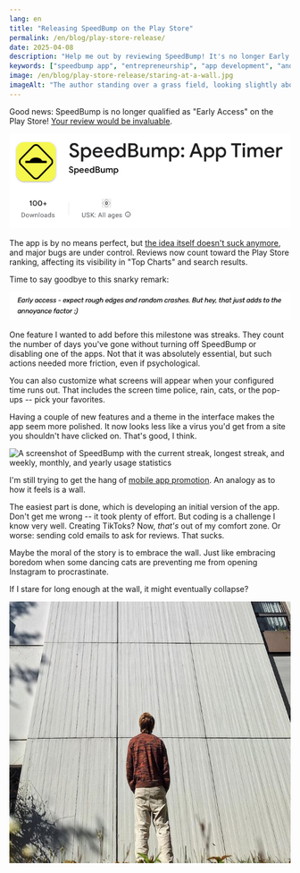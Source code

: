 ```yaml
---
lang: en
title: "Releasing SpeedBump on the Play Store"
permalink: /en/blog/play-store-release/
date: 2025-04-08
description: "Help me out by reviewing SpeedBump! It's no longer Early Release, with new streaks and more customization."
keywords: ["speedbump app", "entrepreneurship", "app development", "android development", "startup journey"]
image: /en/blog/play-store-release/staring-at-a-wall.jpg
imageAlt: "The author standing over a grass field, looking slightly above at a wall texturized with vertical stripes"
---
```


Good news: SpeedBump is no longer qualified as "Early Access" on the Play Store! [Your review would be invaluable](https://play.google.com/store/apps/details?id=com.capyapps.speedbump&utm_source=speedbumpapp.com&hl=en).

![SpeedBump: App Timer, 100+ downloads](play-store.png)

The app is by no means perfect, but [the idea itself doesn't suck anymore](/en/blog/v1/), and major bugs are under control. Reviews now count toward the Play Store ranking, affecting its visibility in "Top Charts" and search results.

Time to say goodbye to this snarky remark:

![Early access -- expect rough edges and random crashes. But hey, that just adds to the annoyance factor ;)](early-access.png)

One feature I wanted to add before this milestone was streaks. They count the number of days you've gone without turning off SpeedBump or disabling one of the apps. Not that it was absolutely essential, but such actions needed more friction, even if psychological.

You can also customize what screens will appear when your configured time runs out. That includes the screen time police, rain, cats, or the pop-ups -- pick your favorites.

Having a couple of new features and a theme in the interface makes the app seem more polished. It now looks less like a virus you'd get from a site you shouldn't have clicked on. That's good, I think.

<style>
.post-single img.stats-screenshot {
  width: 40%;
  border-radius: 0;
}

@media (max-width: 768px) {
  .post-single img.stats-screenshot {
    width: 70%;
  }
}
</style>

<p>
<img class="stats-screenshot" alt="A screenshot of SpeedBump with the current streak, longest streak, and weekly, monthly, and yearly usage statistics" src="/en/assets/screenshot_stats.png">
</p>

I'm still trying to get the hang of [mobile app promotion](https://speedbumpapp.com/en/blog/mobile-app-promotion/). An analogy as to how it feels is a wall.

The easiest part is done, which is developing an initial version of the app. Don't get me wrong -- it took plenty of effort. But coding is a challenge I know very well. Creating TikToks? Now, *that's* out of my comfort zone. Or worse: sending cold emails to ask for reviews. That sucks.

Maybe the moral of the story is to embrace the wall. Just like embracing boredom when some dancing cats are preventing me from opening Instagram to procrastinate.

If I stare for long enough at the wall, it might eventually collapse?

![Someone staring at the wall](staring-at-a-wall.jpg)
